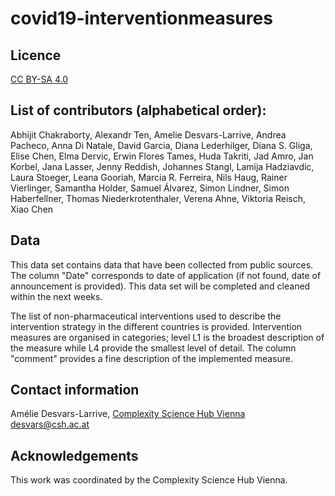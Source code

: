 # covid19-interventionmeasures

## Licence
[CC BY-SA 4.0](https://creativecommons.org/licenses/by-sa/4.0/deed.en)

## List of contributors (alphabetical order):
Abhijit Chakraborty, Alexandr Ten, Amelie Desvars-Larrive, Andrea Pacheco, Anna Di Natale, David Garcia, Diana Lederhilger, 
Diana S. Gliga, Elise Chen, Elma Dervic, Erwin Flores Tames, Huda Takriti, Jad Amro, Jan Korbel, Jana Lasser, Jenny Reddish, 
Johannes Stangl, Lamija Hadziavdic, Laura Stoeger, Leana Gooriah, Marcia R. Ferreira, Nils Haug, Rainer Vierlinger, Samantha Holder, 
Samuel Álvarez, Simon Lindner, Simon Haberfellner, Thomas Niederkrotenthaler, Verena Ahne, Viktoria Reisch, Xiao Chen

## Data
This data set contains data that have been collected from public sources.
The column "Date" corresponds to date of application (if not found, date of announcement is provided).
This data set will be completed and cleaned within the next weeks.

The list of non-pharmaceutical interventions used to describe the intervention strategy in the different countries is provided.
Intervention measures are organised in categories; level L1 is the broadest description of the measure while L4 provide the smallest level of detail. 
The column "comment" provides a fine description of the implemented measure.

## Contact information
Amélie Desvars-Larrive, [Complexity Science Hub Vienna](https://www.csh.ac.at)
desvars@csh.ac.at

## Acknowledgements
This work was coordinated by the Complexity Science Hub Vienna.


